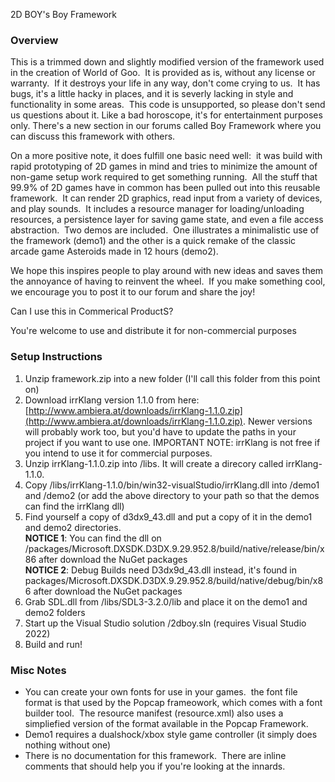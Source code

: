 

2D BOY's Boy Framework

### Overview

This is a trimmed down and slightly modified version of the framework used in the creation of World of Goo.  It is provided as is, without any license or warranty.  If it destroys your life in any way, don't come crying to us.  It has bugs, it's a little hacky in places, and it is severly lacking in style and functionality in some areas.  This code is unsupported, so please don't send us questions about it. Like a bad horoscope, it's for entertainment purposes only. There's a new section in our forums called Boy Framework where you can discuss this framework with others.  
  
On a more positive note, it does fulfill one basic need well:  it was build with rapid prototyping of 2D games in mind and tries to minimize the amount of non-game setup work required to get something running.  All the stuff that 99.9% of 2D games have in common has been pulled out into this reusable framework.  It can render 2D graphics, read input from a variety of devices, and play sounds.  It includes a resource manager for loading/unloading resources, a persistence layer for saving game state, and even a file access abstraction.  Two demos are included.  One illustrates a minimalistic use of the framework (demo1) and the other is a quick remake of the classic arcade game Asteroids made in 12 hours (demo2).  
  
We hope this inspires people to play around with new ideas and saves them the annoyance of having to reinvent the wheel.  If you make something cool, we encourage you to post it to our forum and share the joy!  

Can I use this in Commerical ProductS?

You're welcome to use and distribute it for non-commercial purposes


### Setup Instructions

1.  Unzip framework.zip into a new folder (I'll call this folder from this point on)
2.  Download irrKlang version 1.1.0 from here: [http://www.ambiera.at/downloads/irrKlang-1.1.0.zip](http://www.ambiera.at/downloads/irrKlang-1.1.0.zip). Newer versions will probably work too, but you'd have to update the paths in your project if you want to use one. IMPORTANT NOTE: irrKlang is not free if you intend to use it for commercial purposes.
3.  Unzip irrKlang-1.1.0.zip into /libs. It will create a direcory called irrKlang-1.1.0.
4.  Copy <root>/libs/irrKlang-1.1.0/bin/win32-visualStudio/irrKlang.dll into <root>/demo1 and <root>/demo2 (or add the above directory to your path so that the demos can find the irrKlang dll)
5.  Find yourself a copy of d3dx9\_43.dll and put a copy of it in the demo1 and demo2 directories.  
**NOTICE 1**: You can find the dll on /packages/Microsoft.DXSDK.D3DX.9.29.952.8/build/native/release/bin/x86 after download the NuGet packages  
**NOTICE 2**: Debug Builds need D3dx9d_43.dll instead, it's found in packages/Microsoft.DXSDK.D3DX.9.29.952.8/build/native/debug/bin/x86 after download the NuGet packages  
6. Grab SDL.dll from /libs/SDL3-3.2.0/lib and place it on the demo1 and demo2 folders  
7.  Start up the Visual Studio solution <root>/2dboy.sln (requires Visual Studio 2022)
8.  Build and run!

### Misc Notes

*   You can create your own fonts for use in your games.  the font file format is that used by the Popcap frameowork, which comes with a font builder tool.  The resource manifest (resource.xml) also uses a simpliefied version of the format available in the Popcap Framework.
*   Demo1 requires a dualshock/xbox style game controller (it simply does nothing without one)
*   There is no documentation for this framework.  There are inline comments that should help you if you're looking at the innards.